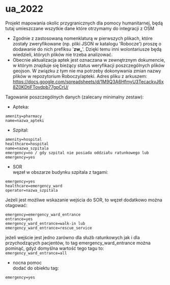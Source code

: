 # ua_2022
Projekt mapowania okolic przygranicznych dla pomocy humanitarnej, będą tutaj umieszczane wszytkie dane które otrzymamy do integracji z OSM

* Zgodnie z zastosowaną nomenklaturą w pierwszych plikach, które zostały zweryfikowane (np. pliki JSON w katalogu 'Robocze') proszę o dodawanie do nich prefiksu '**zw_**'. Dzięki temu inni wolontariusze będą wiedzieli, których plików nie trzeba analizować.
* Obecnie aktualizacja aptek jest oznaczana w zewnętrznym dokumencie, w którym znajduje się bieżący status weryfikacji poszczególnych plików geojson. W związku z tym nie ma potrzeby dokonywania zmian nazwy plików w repozytorium Roboczy/apteki. Adres pliku z arkuszem: https://docs.google.com/spreadsheets/d/1M9Q3A6HfmyU3TecackvJ6x8Z0KDtiFTovdpb77gpCrU/

Tagowanie poszczególnych danych (zalecany minimalny zestaw):
* Apteka:
```
amenity=pharmacy
name=nazwa_apteki
```

* Szpital:
```
amenity=hospital
healthcare=hospital
name=nazwa_szpitala
emergency=no / gdy szpital nie posiada oddziału ratunkowego lub
emergency=yes
```

* SOR<br>
węzeł w obszarze budynku szpitala z tagami:
```
emergency=yes
healthcare=emergency_ward
operator=nazwa_szpitala
```
Jeżeli jest możliwe wskazanie wejścia do SOR, to węzeł dodatkowo można otagować:
```
emergency=emergency_ward_entrance
entrance=yes
emergency_ward_entrance=walk-in lub
emergency_ward_entrance=rescue_service
```
jeżeli wejście jest jedno zarówno dla służb ratunkowych jak i dla przychodzących pacjentów, to tag emergency_ward_entrance można pominąć, gdyż domyślna wartość tego tagu to: ```emergency_ward_entrance=all```

* nocna pomoc<br>
dodać do obiektu tag:
```
emergency=yes
```
